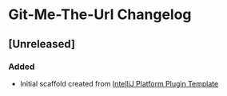 <!-- Keep a Changelog guide -> https://keepachangelog.com -->

# Git-Me-The-Url Changelog

## [Unreleased]
### Added
- Initial scaffold created from [IntelliJ Platform Plugin Template](https://github.com/JetBrains/intellij-platform-plugin-template)

